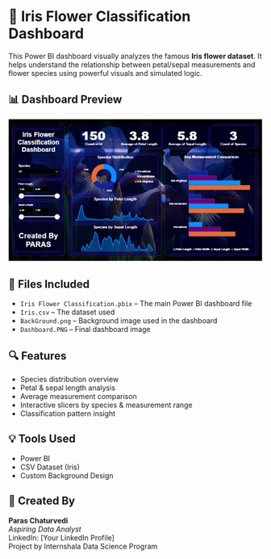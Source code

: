 # 🌸 Iris Flower Classification Dashboard

This Power BI dashboard visually analyzes the famous **Iris flower dataset**. It helps understand the relationship between petal/sepal measurements and flower species using powerful visuals and simulated logic.

## 📊 Dashboard Preview

![Dashboard Preview](./Dashboard.PNG)

## 📁 Files Included

- `Iris Flower Classification.pbix` – The main Power BI dashboard file
- `Iris.csv` – The dataset used
- `BackGround.png` – Background image used in the dashboard
- `Dashboard.PNG` – Final dashboard image

## 🔍 Features

- Species distribution overview
- Petal & sepal length analysis
- Average measurement comparison
- Interactive slicers by species & measurement range
- Classification pattern insight

## 💡 Tools Used

- Power BI
- CSV Dataset (Iris)
- Custom Background Design

## 🙋 Created By

**Paras Chaturvedi**  
_Aspiring Data Analyst_  
LinkedIn: [Your LinkedIn Profile]  
Project by Internshala Data Science Program  
